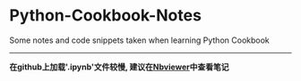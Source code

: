 # Python-Cookbook-Notes
Some notes and code snippets taken when learning Python Cookbook
***
**在github上加载'.ipynb'文件较慢, 建议在[Nbviewer](http://nbviewer.jupyter.org/github/PerpetualSmile/Python-Cookbook-Notes/tree/master/)中查看笔记**
